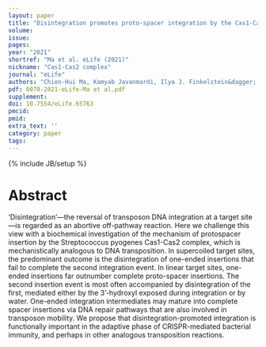 ```yaml
---
layout: paper
title: "Disintegration promotes proto-spacer integration by the Cas1-Cas2 complex"
volume: 
issue:
pages:
year: "2021"
shortref: "Ma et al. eLife (2021)"
nickname: "Cas1-Cas2 complex"
journal: "eLife"
authors: "Chien-Hui Ma, Kamyab Javanmardi, Ilya J. Finkelstein&dagger;, Makkuni Jayaram&dagger; (&dagger; co-corresponding) "
pdf: 0070-2021-eLife-Ma et al.pdf
supplement: 
doi: 10.7554/eLife.65763
pmcid:
pmid: 
extra_text: ''
category: paper
tags:
---
```

{% include JB/setup %}

# Abstract
‘Disintegration’—the reversal of transposon DNA integration at a target site—is regarded as an abortive off-pathway reaction. Here we challenge this view with a biochemical investigation of the mechanism of protospacer insertion by the Streptococcus pyogenes Cas1-Cas2 complex, which is mechanistically analogous to DNA transposition. In supercoiled target sites, the predominant outcome is the disintegration of one-ended insertions that fail to complete the second integration event. In linear target sites, one-ended insertions far outnumber complete proto-spacer insertions. The second insertion event is most often accompanied by disintegration of the first, mediated either by the 3’-hydroxyl exposed during integration or by water. One-ended integration intermediates may mature into complete spacer insertions via DNA repair pathways that are also involved in transposon mobility. We propose that disintegration-promoted integration is functionally important in the adaptive phase of CRISPR-mediated bacterial immunity, and perhaps in other analogous transposition reactions.